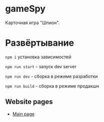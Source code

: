 # gameSpy
Карточная игра "Шпион".

# Развёртывание

`npm i` установка зависимостей

`npm run start` - запуск dev server

`npm run dev` - сборка в режиме разработки

`npm run build` - сборка в режиме продакшн

## Website pages
+ [Main page](https://ftigran.github.io/gameSpy/)


